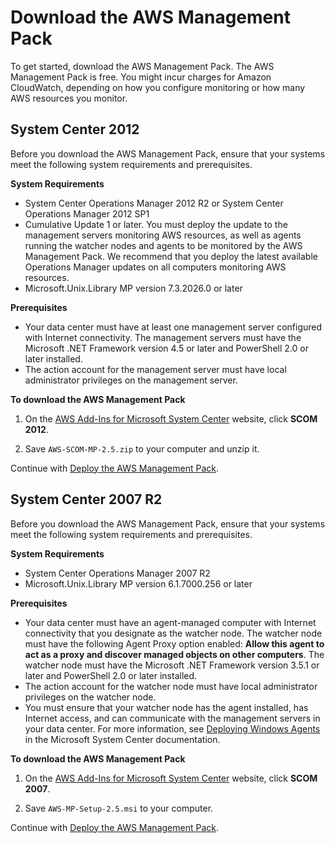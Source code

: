 # Download the AWS Management Pack<a name="DownloadAWSmp"></a>

To get started, download the AWS Management Pack\. The AWS Management Pack is free\. You might incur charges for Amazon CloudWatch, depending on how you configure monitoring or how many AWS resources you monitor\.

## System Center 2012<a name="download-2012"></a>

Before you download the AWS Management Pack, ensure that your systems meet the following system requirements and prerequisites\.

**System Requirements**
+ System Center Operations Manager 2012 R2 or System Center Operations Manager 2012 SP1
+ Cumulative Update 1 or later\. You must deploy the update to the management servers monitoring AWS resources, as well as agents running the watcher nodes and agents to be monitored by the AWS Management Pack\. We recommend that you deploy the latest available Operations Manager updates on all computers monitoring AWS resources\.
+ Microsoft\.Unix\.Library MP version 7\.3\.2026\.0 or later

**Prerequisites**
+ Your data center must have at least one management server configured with Internet connectivity\. The management servers must have the Microsoft \.NET Framework version 4\.5 or later and PowerShell 2\.0 or later installed\.
+ The action account for the management server must have local administrator privileges on the management server\.

**To download the AWS Management Pack**

1. On the [AWS Add\-Ins for Microsoft System Center](https://aws.amazon.com/windows/system-center/) website, click **SCOM 2012**\.

1. Save `AWS-SCOM-MP-2.5.zip` to your computer and unzip it\.

Continue with [Deploy the AWS Management Pack](DeployingAWSmp.md)\.

## System Center 2007 R2<a name="download-2007"></a>

Before you download the AWS Management Pack, ensure that your systems meet the following system requirements and prerequisites\.

**System Requirements**
+ System Center Operations Manager 2007 R2
+ Microsoft\.Unix\.Library MP version 6\.1\.7000\.256 or later

**Prerequisites**
+ Your data center must have an agent\-managed computer with Internet connectivity that you designate as the watcher node\. The watcher node must have the following Agent Proxy option enabled: **Allow this agent to act as a proxy and discover managed objects on other computers**\. The watcher node must have the Microsoft \.NET Framework version 3\.5\.1 or later and PowerShell 2\.0 or later installed\.
+ The action account for the watcher node must have local administrator privileges on the watcher node\.
+ You must ensure that your watcher node has the agent installed, has Internet access, and can communicate with the management servers in your data center\. For more information, see [Deploying Windows Agents](http://technet.microsoft.com/en-us/library/cc950516.aspx) in the Microsoft System Center documentation\.

**To download the AWS Management Pack**

1. On the [AWS Add\-Ins for Microsoft System Center](https://aws.amazon.com/windows/system-center/) website, click **SCOM 2007**\.

1. Save `AWS-MP-Setup-2.5.msi` to your computer\.

Continue with [Deploy the AWS Management Pack](DeployingAWSmp.md)\.